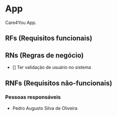 # App

Care4You App.

## RFs (Requisitos funcionais) 

## RNs (Regras de negócio)
- [] Ter validação de usuário no sistema

## RNFs (Requisitos não-funcionais)

### Pessoas responsáveis
- Pedro Augusto Silva de Oliveira
